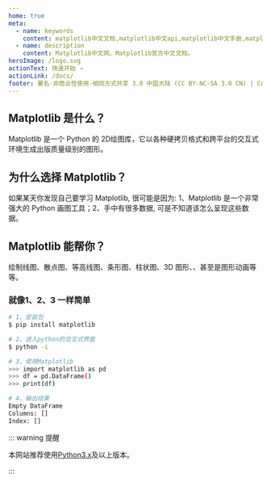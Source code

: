 ```yaml
---
home: true
meta:
  - name: keywords
    content: matplotlib中文文档,matplotlib中文api,matplotlib中文手册,matplotlib教程,matplotlib下载安装,matplotlib
  - name: description
    content: Matplotlib中文网、Matplotlib官方中文文档。
heroImage: /logo.svg
actionText: 快速开始 →
actionLink: /docs/
footer: 署名-非商业性使用-相同方式共享 3.0 中国大陆 (CC BY-NC-SA 3.0 CN) | Copyright © 2019-present Zhi Bing
---
```


<div class="features">
  <div class="feature">
    <h2>Matplotlib 是什么？</h2>
    <p>Matplotlib 是一个 Python 的 2D绘图库，它以各种硬拷贝格式和跨平台的交互式环境生成出版质量级别的图形。</p>
  </div>
  <div class="feature">
    <h2>为什么选择 Matplotlib？</h2>
    <p>如果某天你发现自己要学习 Matplotlib, 很可能是因为: 1、Matplotlib 是一个非常强大的 Python 画图工具；2、手中有很多数据, 可是不知道该怎么呈现这些数据。
    </ul>
    </p>
  </div>
  <div class="feature">
    <h2>Matplotlib 能帮你？</h2>
    <p>绘制线图、散点图、等高线图、条形图、柱状图、3D 图形、、甚至是图形动画等等。</p>
  </div>
</div>

### 就像1、2、3 一样简单

``` bash
# 1、安装包
$ pip install matplotlib

# 2、进入python的交互式界面
$ python -i

# 3、使用Matplotlib
>>> import matplotlib as pd
>>> df = pd.DataFrame() 
>>> print(df)

# 4、输出结果
Empty DataFrame
Columns: []
Index: []
```

::: warning 提醒

本网站推荐使用[Python3.x](https://www.python.org/downloads/)及以上版本。

:::

<ahome-wxpub></ahome-wxpub>

<ahome-nav></ahome-nav>

<ahome-footer></ahome-footer>
